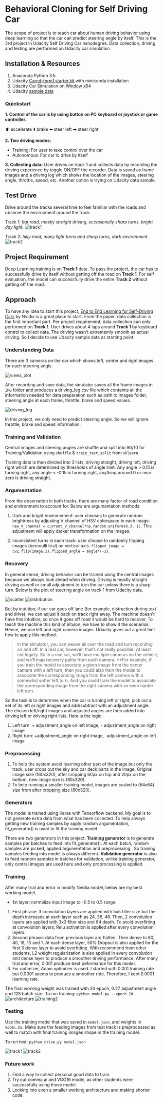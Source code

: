 # Behavioral Cloning for Self Driving Car
The scope of project is to teach car about human driving behavior using deep learning so that the car can predict steering angle by itself. This is the 3rd project in Udacity Self Driving Car nanodegree. Data collection, driving and testing are performed on Udacity car simulation.
## Installation & Resources
1. Anaconda Python 3.5
2. Udacity [Carnd-term1 starter kit](https://github.com/udacity/CarND-Term1-Starter-Kit) with miniconda installation 
3. Udacity Car Simulation on [Window x64](https://d17h27t6h515a5.cloudfront.net/topher/2016/November/5831f3a4_simulator-windows-64/simulator-windows-64.zip)
4. Udacity [sample data](https://d17h27t6h515a5.cloudfront.net/topher/2016/December/584f6edd_data/data.zip)

### Quickstart
**1. Control of the car is by using button on PC keyboard or joystick or game controller.**

:arrow_up: accelerate :arrow_down: brake :arrow_left: steer left :arrow_right: steer right

**2. Two driving modes:**
- Training: For user to take control over the car
- Autonomous: For car to drive by itself

**3. Collecting data:**
User drives on track 1 and collects data by recording the driving experience by toggle ON/OFF the recorder. Data is saved as frame images and a driving log which shows the location of the images, steering angle, throttle, speed, etc. 
Another option is trying on Udacity data sample.

## Test Drive
Drive around the tracks several time to feel familiar with the roads and observe the environment around the track.

Track 1: *flat road, mostly straight driving, occasionally sharp turns, bright day light.*
![track1](https://cloud.githubusercontent.com/assets/23693651/22400792/a8927a68-e58c-11e6-8a66-839869832cce.png)

Track 2: *hilly road, many light turns and sharp turns, dark environment*
![track2](https://cloud.githubusercontent.com/assets/23693651/22400796/be938938-e58c-11e6-9938-6ba32ef3d554.png)

## Project Requirement
Deep Learning training is on **Track 1** data. To pass the project, the car has to successfully drive by itself without getting off the road on **Track 1**. 
For self evaluation, the model can successfully drive the entire **Track 2** without getting off the road.

## Approach
To have any idea to start this project, [End to End Learning for Self-Driving Cars](http://images.nvidia.com/content/tegra/automotive/images/2016/solutions/pdf/end-to-end-dl-using-px.pdf) by Nvidia is a great place to start.
From the paper, data collection is the first important part. Per project requirement, data collection can only performed on **Track 1**. User drives about 4 laps around **Track 1** by keyboard control to collect data. The driving wasn't extrememly smooth as actual driving. So I decide to use Udacity sample data as starting point.

### Understanding Data
There are 3 cameras on the car which shows left, center and right images for each steering angle. 

![views_plot](https://cloud.githubusercontent.com/assets/23693651/22402134/546e68ec-e5ba-11e6-9266-ff9d7fdf3431.png)

After recording and save data, the simulator saves all the frame images in `IMG` folder and produces a driving_log.csv file which containts all the information needed for data preparation such as path to images folder, steering angle at each frame, throttle, brake and speed values.

![driving_log](https://cloud.githubusercontent.com/assets/23693651/22401702/65c154a6-e5ab-11e6-966f-c39d0f6aaa9c.png)

In this project, we only need to predict steering angle. So we will ignore throttle, brake and speed information.
### Training and Validation
Central images and steering angles are shuffle and split into 90/10 for Training/Validation using `shuffle` & `train_test_split` from `sklearn`

Training data is then divided into 3 lists, driving straight, driving left, driving right which are determined by thresholds of angle limit. Any angle > 0.15 is turning right, any angle < -0.15 is turning right, anything around 0 or near zero is driving straight.

### Argumentation
From the observation in both tracks, there are many factor of road condition and environment to account for. Below are argumentation methods:

1. Dark and bright environement: user chooses to generate random brightness by adjusting V channel of HSV colorspace in each image.
`new_V_channel = current_V_channel*np.random.uniform(0.3, 1)`. This adjustment will apply darker transformation on the images.

2. Inconsistent turns in each track: user choose to randomly flipping images (bernoulli trial) on vertical axis.
`flipped_image = cv2.flip(image,1)`, `flipped_angle = angle*(-1)`.

### Recovery
In general sense, driving behavior can be trained using the central images because we always look ahead when driving. Driving is mostly straight driving as well or small adjustment to turn the car unless there is a sharp turn. Below is the plot of steering angle on track 1 from Udacity data.

![scatter](https://cloud.githubusercontent.com/assets/23693651/22402161/495cf170-e5bb-11e6-85cb-33bca2ba276f.png)
![distribution](https://cloud.githubusercontent.com/assets/23693651/22402177/905481e2-e5bb-11e6-9c61-82df41884ba0.png)

But by inutition, if our car goes off lane (for example, distraction during text and drive), we can adjust it back on track right away. The machine doesn't have this intuition, so once it goes off road it would be hard to recover. To teach the machine this kind of intuion, we have to show it the scenarios. Hence, we use left and right camera images. Udacity gives out a great hint how to apply this method.
>In the simulator, you can weave all over the road and turn recording on and off. In a real car, however, that’s not really possible. At least not legally.
>So in a real car, we’ll have multiple cameras on the vehicle, and we’ll map recovery paths from each camera. **For example, if you train the model to associate a given image from the center camera with a left turn, then you could also train the model to associate the corresponding image from the left camera with a somewhat softer left turn. And you could train the model to associate the corresponding image from the right camera with an even harder left turn.

So the task is to determine when the car is turning left or right, pick out a set of its left or right images and add/subtract with an adjustment angle. The chosen left/right images and adjusted angles are then added into driving left or driving right lists. Here is the logic:
  1. Left turn: + adjustment_angle on left image, - adjustment_angle on right image
  2. Right turn: +adjustment_angle on right image, -adjustment_angle on left image

### Preprocessing
1. To help the system avoid learning other part of the image but only the track, user crops out the sky and car deck parts in the image. Original image size (160x320), after cropping 60px on top and 20px on the bottom, new image size is (80x320).
2. To help running a smaller training model, images are scaled to (64x64) size from after cropping size (80x320).

### Generators
The model is trained using Keras with Tensorflow backend. My goal is to not generate extra data from what has been collected. To help always getting new training samples by apply random argumentation, fit_generator() is used to fit the training model.

There are two generators in this project. **Training generator** is to generate samples per batches to feed into fit_generator(). At each batch, random samples are picked, applied argumentation and preprocessing . So training samples feeding into model is always different. **Validation generator** is also to feed random samples in batches for validation, unlike training generator, only central images are used here and only proprocessing is applied.

### Training
After many trial and error in modify Nvidia model, below are my best working model.
- 1st layer: normalize input image to -0.5 to 0.5 range.
1. First phrase: 3 convolution layers are applied with 5x5 filter size but the depth increases at each layer such as 24, 36, 48. Then, 2 convolution layers are applied with 3x3 filter size and 64 depth. To avoid overfitting at convolution layers, Relu activation is applied after every convolution layers.
2. Second phrase: data from previous layer are flatten. Then dense to 80, 40, 16, 10 and 1. At each dense layer, 50% Dropout is also applied for the first 3 dense layer to avoid overfitting.
 With recommend from other students, L2 weight regularization is also applied in every convolution and dense layer to produce a smoother driving performance. After many trial and error, 0.001 produce best peformance for this model.
3. For optimizer, Adam optimizer is used. I started with 0.001 training rate but 0.0001 seems to produce a smoother ride. Therefore, I kept 0.0001 learning rate.

The final working weight was trained with 20 epoch, 0.27 adjustment angle and 128 batch size. To run training: `python model.py --epoch 20`
![architecture](https://cloud.githubusercontent.com/assets/23693651/22402330/ac793d4a-e5c0-11e6-9c41-a014fe3dd1a7.png)
![training2](https://cloud.githubusercontent.com/assets/23693651/22402343/f892ac92-e5c1-11e6-82da-ce39e51a96be.png)

### Testing
Use the training model that was saved in `model.json`, and weights in `model.h5`. Make sure the feeding images from test track is preprocessed as well to match with final training images shape in the training model.

To run test: `python drive.py model.json`

![track1](https://github.com/annyhere/SDC-P3-BehavioralCloning/blob/master/track1.gif)
![track2](https://github.com/annyhere/SDC-P3-BehavioralCloning/blob/master/track2.gif)

### Future work
1. Find a way to collect personal good data to train.
2. Try out comma.ai and VGG16 model, as other students were successfully using those model.
2. Looking into even a smaller working architecture and making shorter code.


